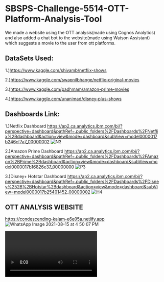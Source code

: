 # SBSPS-Challenge-5514-OTT-Platform-Analysis-Tool

We made a website using the OTT analysis(made using Cognos Analytics) and also added a chat bot to the website(made using Watson Assistant) which suggests a movie to the user from ott platforms.

## DataSets Used:

1.)https://www.kaggle.com/shivamb/netflix-shows

2.)https://www.kaggle.com/swapnilbhange/netflix-original-movies

3.)https://www.kaggle.com/padhmam/amazon-prime-movies

4.)https://www.kaggle.com/unanimad/disney-plus-shows

## Dashboards Link:

1.)Netflix Dashboard
https://ap2.ca.analytics.ibm.com/bi/?perspective=dashboard&pathRef=.public_folders%2FDashboards%2FNetflix%2Bdashboard&action=view&mode=dashboard&subView=model0000017b246cf7a7_00000002
![N3](https://user-images.githubusercontent.com/79825300/129848940-27fa64cd-2b38-4c39-8e08-16ffa0d32fdf.png)

2.)Amazon Prime Dashboard
https://ap2.ca.analytics.ibm.com/bi/?perspective=dashboard&pathRef=.public_folders%2FDashboards%2FAmazon%2BPrime%2Bdashboard&action=view&mode=dashboard&subView=model0000017b16826e37_00000000
![P3](https://user-images.githubusercontent.com/79825300/129849013-3637d217-0e5b-4ef4-af15-12b9017d5cac.png)

3.)Disney+ Hotstar Dashboard
https://ap2.ca.analytics.ibm.com/bi/?perspective=dashboard&pathRef=.public_folders%2FDashboards%2FDisney%252B%2BHotstar%2Bdashboard&action=view&mode=dashboard&subView=model0000017b25401452_00000002
![H4](https://user-images.githubusercontent.com/79825300/129849040-8eb010c9-0793-4d10-9787-3c1fef586204.png)

## OTT ANALYSIS WEBSITE

https://condescending-kalam-e6e05a.netlify.app
![WhatsApp Image 2021-08-15 at 4 50 07 PM](https://user-images.githubusercontent.com/79825300/129482122-bd0baf0a-e805-4462-859b-a9f372f10ddd.jpeg)

![Demo](demo.mp4)
